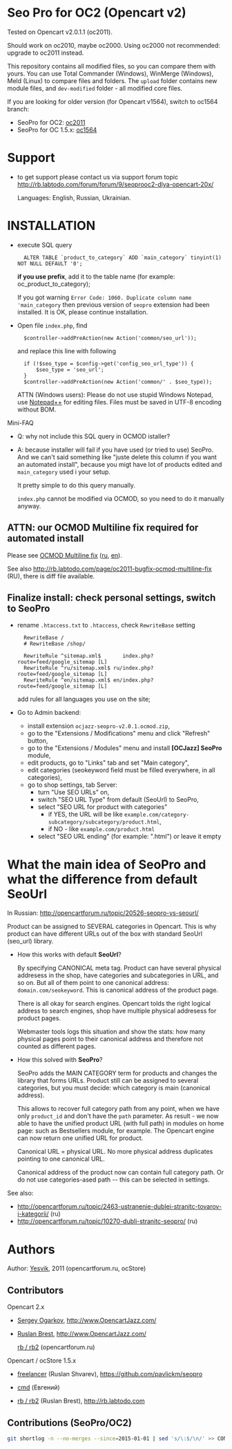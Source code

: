 # Seo Pro for OC2 (Opencart v2)

Tested on Opencart v2.0.1.1 (oc2011).

Should work on oc2010, maybe oc2000. Using oc2000 not recommended: upgrade to oc2011 instead.

This repository contains all modified files, so you can compare them with yours.
You can use Total Commander (Windows), WinMerge (Windows), Meld (Linux) to
compare files and folders. The `upload` folder contains new module files, and
`dev-modified` folder - all modified core files.

If you are looking for older version (for Opencart v1564), switch to oc1564 branch:

* SeoPro for OC2: [oc2011](https://github.com/rb2/opencart-seopro/tree/oc2011)
* SeoPro for OC 1.5.x: [oc1564](https://github.com/rb2/opencart-seopro/tree/oc1564)

# Support

*   to get support please contact us via support forum topic
    <http://rb.labtodo.com/forum/forum/9/seoprooc2-dlya-opencart-20x/>

    Languages: English, Russian, Ukrainian.


# INSTALLATION

* execute SQL query

        ALTER TABLE `product_to_category` ADD `main_category` tinyint(1) NOT NULL DEFAULT '0';

    **if you use prefix**, add it to the table name (for example: oc_product_to_category);

    If you got warning `Error Code: 1060. Duplicate column name 'main_category`
    then previous version of `seopro` extension had been installed. It is OK,
    please continue installation.

* Open file `index.php`, find

        $controller->addPreAction(new Action('common/seo_url'));

    and replace this line with following

        if (!$seo_type = $config->get('config_seo_url_type')) {
            $seo_type = 'seo_url';
        }
        $controller->addPreAction(new Action('common/' . $seo_type));

    ATTN (Windows users): Please do not use stupid Windows Notepad, use
    [Notepad++](http://notepad-plus-plus.org/) for editing files. Files must be
    saved in UTF-8 encoding without BOM.

Mini-FAQ

- Q: why not include this SQL query in OCMOD istaller?
- A: because installer will fail if you have used (or tried to use) SeoPro.
    And we can't said something like "juste delete this column if you want an
    automated install", because you migt have lot of products edited and
    `main_category` used i your setup.

    It pretty simple to do this query manually.

    `index.php` cannot be modified via OCMOD, so you need to do it manually anyway.

## ATTN: our OCMOD Multiline fix required for automated install

Please see [OCMOD Multiline fix](http://www.opencartjazz.com/en/opencart-bugfix/oc2011-bugfix-extension-installer)
([ru](http://www.opencartjazz.com/ru/opencart-bugfix/oc2011-bugfix-extension-installer),
[en](http://www.opencartjazz.com/en/opencart-bugfix/oc2011-bugfix-extension-installer)).

See also <http://rb.labtodo.com/page/oc2011-bugfix-ocmod-multiline-fix> (RU),
there is diff file available.


## Finalize install: check personal settings, switch to SeoPro

* rename `.htaccess.txt` to `.htaccess`, check `RewriteBase` setting

        RewriteBase /
        # RewriteBase /shop/

        RewriteRule ^sitemap.xml$       index.php?route=feed/google_sitemap [L]
        RewriteRule ^ru/sitemap.xml$ ru/index.php?route=feed/google_sitemap [L]
        RewriteRule ^en/sitemap.xml$ en/index.php?route=feed/google_sitemap [L]

    add rules for all languages you use on the site;

* Go to Admin backend:
    *   install extension `ocjazz-seopro-v2.0.1.ocmod.zip`,
    *   go to the "Extensions / Modifications" menu and click "Refresh" button,
    *   go to the "Extensions / Modules" menu and install **[OCJazz] SeoPro** module,
    *   edit products, go to "Links" tab and set "Main category",
    *   edit categories (seokeyword field must be filled everywhere, in all
        categories),
    *   go to shop settings, tab Server:
        - turn "Use SEO URLs" on,
        - switch "SEO URL Type" from default (SeoUrl) to SeoPro,
        - select "SEO URL for product with categories"
            - if YES, the URL will be like `example.com/category-subcategory/subcategory/product.html`,
            - if NO - like `example.com/product.html`
        - select "SEO URL ending" (for example: ".html") or leave it empty


# What the main idea of SeoPro and what the difference from default SeoUrl

In Russian: <http://opencartforum.ru/topic/20526-seopro-vs-seourl/>

Product can be assigned to SEVERAL categories in Opencart. This is why product
can have different URLs out of the box with standard SeoUrl (seo_url) library.

*   How this works with default **SeoUrl**?

    By specifying CANONICAL meta tag. Product can have several physical
    addresess in the shop, have categories and subcategories in URL, and so on.
    But all of them point to one canonical address: `domain.com/seokeyword`.
    This is canonical address of the product page.

    There is all okay for search engines. Opencart tolds the right logical
    address to search engines, shop have multiple physical addresess for product
    pages.

    Webmaster tools logs this situation and show the stats: how many physical
    pages point to their canonical address and therefore not counted as
    different pages.

*  How this solved with **SeoPro**?

    SeoPro adds the MAIN CATEGORY term for products and changes the library that
    forms URLs. Product still can be assigned to several categories, but you
    must decide: which category is main (canonical address).

    This allows to recover full category path from any point, when we have only
    `product_id` and don't have the `path` parameter. As result - we now able to
    have the unified product URL (with full path) in modules on home page: such
    as Bestsellers module, for example. The Opencart engine can now return one
    unified URL for product.

    Canonical URL = physical URL. No more physical address duplicates pointing
    to one canonical URL.

    Canonical address of the product now can contain full category path. Or do
    not use categories-ased path -- this can be selected in settings.

See also:

* <http://opencartforum.ru/topic/2463-ustranenie-dublei-stranitc-tovarov-i-kategorii/> (ru)
* <http://opencartforum.ru/topic/10270-dubli-stranitc-seopro/> (ru)




# Authors

Author: [Yesvik](http://opencartforum.ru/user/6876-yesvik/), 2011
(opencartforum.ru, ocStore)

## Contributors

Opencart 2.x

*   [Sergey Ogarkov](https://github.com/ose1955/), <http://www.OpencartJazz.com/>

*   [Ruslan Brest](http://rb.labtodo.com), <http://www.OpencartJazz.com/>

    [rb / rb2](https://opencartforum.com/user/10112-rb2/) (opencartforum.ru)



Opencart / ocStore 1.5.x

*   [freelancer](https://opencartforum.com/user/12381-freelancer/)
    (Ruslan Shvarev), <https://github.com/pavlickm/seopro>

*   [cmd](https://opencartforum.com/user/20535-cmd/)
    (Евгений)

*   [rb / rb2](https://opencartforum.com/user/10112-rb2/)
    (Ruslan Brest), <http://rb.labtodo.com>

## Contributions (SeoPro/OC2)

````sh
git shortlog -n --no-merges --since=2015-01-01 | sed 's/\:$/\n/' >> CONTRIBUTORS.md
````
